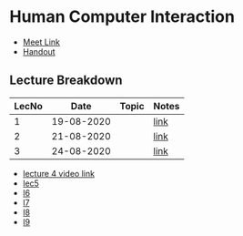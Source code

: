 # Human Computer Interaction

- [Meet Link](https://meet.google.com/hsc-oyyk-atf)
- [Handout](https://drive.google.com/file/d/1nYi2wwoRDtcOsPqBNgYRVzW8o4272fjf/view?usp=sharing)

## Lecture Breakdown

| LecNo | Date       | Topic | Notes                       |
| ----- | ---------- | ----- | --------------------------- |
| 1     | 19-08-2020 |       | [link](Lec1Aug19/README.md) |
| 2     | 21-08-2020 |       | [link](Lec2Aug21/README.md) |
| 3     | 24-08-2020 |       | [link](Lec3Aug24/README.md) |

- [lecture 4 video link](https://drive.google.com/file/d/1tCWoz-sWGxWd9StY0vVeoLbx8CeupNZ-/view?usp=sharing)
- [lec5](https://drive.google.com/file/d/1rkbiNMrluc8Fj5jf9K4ikKoMX24CRklL/view?usp=sharing)
- [l6](https://drive.google.com/file/d/1JxC8VHeglDefqjSGSGIhXih_9lSLjHFS/view?usp=sharing)
- [l7](https://drive.google.com/file/d/1EuferiY9zJHRB7zBICPNpzIc-XPXuz_b/view?usp=sharing)
- [l8](https://drive.google.com/file/d/1vTJz22A-mHiRb0HXqPFiC-e2pFzVujvE/view?usp=sharing)
- [l9](https://drive.google.com/file/d/1Kn-QfIG1AAeLOAIrsQ-skcCRARXFOhAx/view?usp=sharing)
